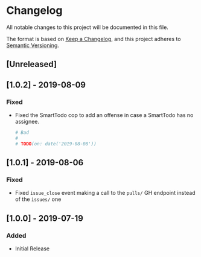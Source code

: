 # Changelog
All notable changes to this project will be documented in this file.

The format is based on [Keep a Changelog](https://keepachangelog.com/en/1.0.0/),
and this project adheres to [Semantic Versioning](https://semver.org/spec/v2.0.0.html).

## [Unreleased]

## [1.0.2] - 2019-08-09
### Fixed
- Fixed the SmartTodo cop to add an offense in case a SmartTodo has no assignee.
  ```ruby
  # Bad
  #
  # TODO(on: date('2019-08-08'))
  ```

## [1.0.1] - 2019-08-06
### Fixed
- Fixed `issue_close` event making a call to the `pulls/` GH endpoint instead of the `issues/` one

## [1.0.0] - 2019-07-19
### Added
- Initial Release
